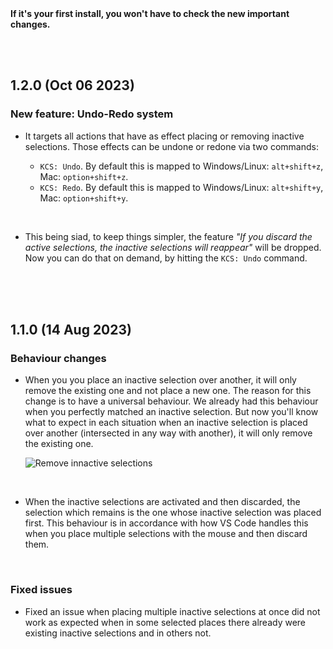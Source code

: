 <br>
<br>

**If it's your first install, you won't have to check the new important changes.**

<br>
<br>

## 1.2.0 (Oct 06 2023)

### New feature: Undo-Redo system

-  It targets all actions that have as effect placing or removing inactive selections. Those effects can be undone or redone via two commands:

   -  `KCS: Undo`. By default this is mapped to Windows/Linux: `alt+shift+z`, Mac: `option+shift+z`.
   -  `KCS: Redo`. By default this is mapped to Windows/Linux: `alt+shift+y`, Mac: `option+shift+y`.

<br>

-  This being siad, to keep things simpler, the feature _"If you discard the active selections, the inactive selections will reappear"_ will be dropped. Now you can do that on demand, by hitting the `KCS: Undo` command.

<br>
<br>
<br>

## 1.1.0 (14 Aug 2023)

### Behaviour changes

-  When you you place an inactive selection over another, it will only remove the existing one and not place a new one. The reason for this change is to have a universal behaviour. We already had this behaviour when you perfectly matched an inactive selection. But now you'll know what to expect in each situation when an inactive selection is placed over another (intersected in any way with another), it will only remove the existing one.

   ![Remove innactive selections](https://media.giphy.com/media/v1.Y2lkPTc5MGI3NjExejJsdW1nMTZwdDBuOGxlMWc4aXFmMWo5dThzYmgxc3lhZXNqZWtrYSZlcD12MV9pbnRlcm5hbF9naWZfYnlfaWQmY3Q9Zw/h4XtMmQyasU1rIAQPZ/giphy.gif)

<br>

-  When the inactive selections are activated and then discarded, the selection which remains is the one whose inactive selection was placed first. This behaviour is in accordance with how VS Code handles this when you place multiple selections with the mouse and then discard them.

<br>

### Fixed issues

-  Fixed an issue when placing multiple inactive selections at once did not work as expected when in some selected places there already were existing inactive selections and in others not.

<br>
<br>
<br>
